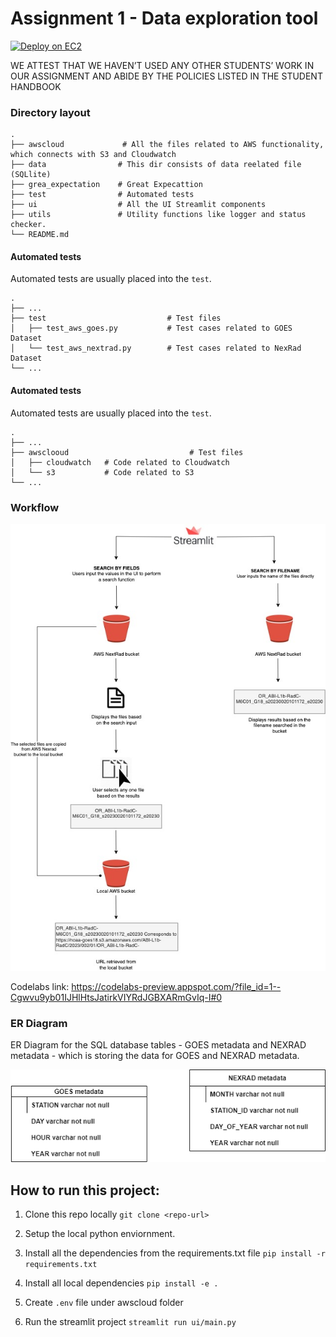 # Assignment 1 - Data exploration tool

[![Deploy on EC2](https://github.com/BigDataIA-Spring2023-Team-05/Assignment-01/actions/workflows/main.yml/badge.svg?branch=main)](https://github.com/BigDataIA-Spring2023-Team-05/Assignment-01/actions/workflows/main.yml)

WE ATTEST THAT WE HAVEN’T USED ANY OTHER STUDENTS’ WORK IN OUR ASSIGNMENT AND ABIDE BY THE POLICIES LISTED IN THE STUDENT HANDBOOK

### Directory layout
    .
    ├── awscloud             # All the files related to AWS functionality, which connects with S3 and Cloudwatch
    ├── data                # This dir consists of data reelated file (SQLlite)
    ├── grea_expectation    # Great Expecattion
    ├── test                # Automated tests
    ├── ui                  # All the UI Streamlit components
    ├── utils               # Utility functions like logger and status checker.
    └── README.md

#### Automated tests
Automated tests are usually placed into the `test`.

    .
    ├── ...
    ├── test                           # Test files
    │   ├── test_aws_goes.py           # Test cases related to GOES Dataset
    │   └── test_aws_nextrad.py        # Test cases related to NexRad Dataset
    └── ...

#### Automated tests
Automated tests are usually placed into the `test`.

    .
    ├── ...
    ├── awsclooud                           # Test files
    │   ├── cloudwatch   # Code related to Cloudwatch
    │   └── s3           # Code related to S3
    └── ...


### Workflow
<img src="https://github.com/BigDataIA-Spring2023-Team-05/Assignment-01/raw/main/imgpsh_mobile_save.jpg"></img>

Codelabs link:
https://codelabs-preview.appspot.com/?file_id=1--Cgwvu9yb01IJHlHtsJatirkVIYRdJGBXARmGvIq-I#0


### ER Diagram

ER Diagram for the SQL database tables - GOES metadata and NEXRAD metadata - which is storing the data for GOES and NEXRAD metadata.

<img src="https://github.com/BigDataIA-Spring2023-Team-05/Assignment-01/blob/main/ERdiagram.drawio.png"></img>

## How to run this project:
1. Clone this repo locally `git clone <repo-url>`

2. Setup the local python enviornment.

3. Install all the dependencies from the requirements.txt file
`pip install -r requirements.txt`

4. Install all local dependencies 
`pip install -e .`

5. Create `.env` file under awscloud folder

6. Run the streamlit project
`streamlit run ui/main.py`
